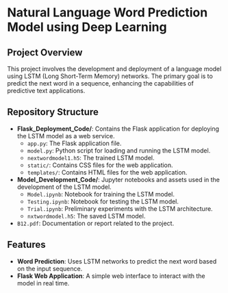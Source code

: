 # Natural Language Word Prediction Model using Deep Learning

## Project Overview
This project involves the development and deployment of a language model using LSTM (Long Short-Term Memory) networks. The primary goal is to predict the next word in a sequence, enhancing the capabilities of predictive text applications.

## Repository Structure
- **Flask_Deployment_Code/**: Contains the Flask application for deploying the LSTM model as a web service.
  - `app.py`: The Flask application file.
  - `model.py`: Python script for loading and running the LSTM model.
  - `nextwordmodel1.h5`: The trained LSTM model.
  - `static/`: Contains CSS files for the web application.
  - `templates/`: Contains HTML files for the web application.
- **Model_Development_Code/**: Jupyter notebooks and assets used in the development of the LSTM model.
  - `Model.ipynb`: Notebook for training the LSTM model.
  - `Testing.ipynb`: Notebook for testing the LSTM model.
  - `Trial.ipynb`: Preliminary experiments with the LSTM architecture.
  - `nxtwordmodel.h5`: The saved LSTM model.
- `B12.pdf`: Documentation or report related to the project.

## Features
- **Word Prediction**: Uses LSTM networks to predict the next word based on the input sequence.
- **Flask Web Application**: A simple web interface to interact with the model in real time.
